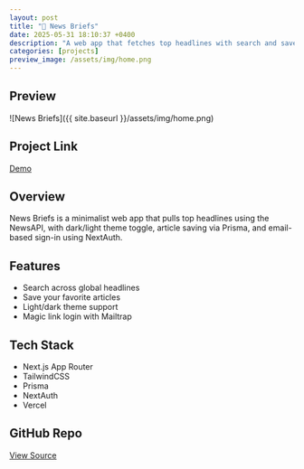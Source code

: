 ```yaml
---
layout: post
title: "📰 News Briefs"
date: 2025-05-31 18:10:37 +0400
description: "A web app that fetches top headlines with search and save features, using NewsAPI and Next.js."
categories: [projects]
preview_image: /assets/img/home.png
---
```


## Preview
![News Briefs]({{ site.baseurl }}/assets/img/home.png)

## Project Link 
[Demo](https://news-briefs.vercel.app)

## Overview  
News Briefs is a minimalist web app that pulls top headlines using the NewsAPI, with dark/light theme toggle, article saving via Prisma, and email-based sign-in using NextAuth.

## Features
- Search across global headlines
- Save your favorite articles
- Light/dark theme support
- Magic link login with Mailtrap

## Tech Stack 
- Next.js App Router 
- TailwindCSS 
- Prisma 
- NextAuth 
- Vercel

## GitHub Repo
[View Source](https://github.com/anthony-reese/news-aggregator)
